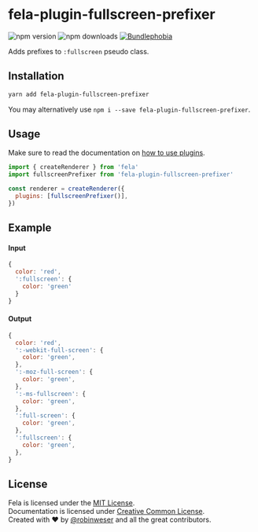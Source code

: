 # fela-plugin-fullscreen-prefixer

<img alt="npm version" src="https://badge.fury.io/js/fela-plugin-fullscreen-prefixer.svg"> <img alt="npm downloads" src="https://img.shields.io/npm/dm/fela-plugin-fullscreen-prefixer.svg"> <a href="https://bundlephobia.com/result?p=fela-plugin-fullscreen-prefixer@latest"><img alt="Bundlephobia" src="https://img.shields.io/bundlephobia/minzip/fela-plugin-fullscreen-prefixer.svg"></a>

Adds prefixes to `:fullscreen` pseudo class.

## Installation

```sh
yarn add fela-plugin-fullscreen-prefixer
```

You may alternatively use `npm i --save fela-plugin-fullscreen-prefixer`.

## Usage

Make sure to read the documentation on [how to use plugins](https://fela.js.org/docs/latest/advanced/plugins#using-plugins).

```javascript
import { createRenderer } from 'fela'
import fullscreenPrefixer from 'fela-plugin-fullscreen-prefixer'

const renderer = createRenderer({
  plugins: [fullscreenPrefixer()],
})
```

## Example

#### Input

```javascript
{
  color: 'red',
  ':fullscreen': {
    color: 'green'
  }
}
```

#### Output

```javascript
{
  color: 'red',
  ':-webkit-full-screen': {
    color: 'green',
  },
  ':-moz-full-screen': {
    color: 'green',
  },
  ':-ms-fullscreen': {
    color: 'green',
  },
  ':full-screen': {
    color: 'green',
  },
  ':fullscreen': {
    color: 'green',
  },
}
```

## License

Fela is licensed under the [MIT License](http://opensource.org/licenses/MIT).<br>
Documentation is licensed under [Creative Common License](http://creativecommons.org/licenses/by/4.0/).<br>
Created with ♥ by [@robinweser](http://weser.io) and all the great contributors.
